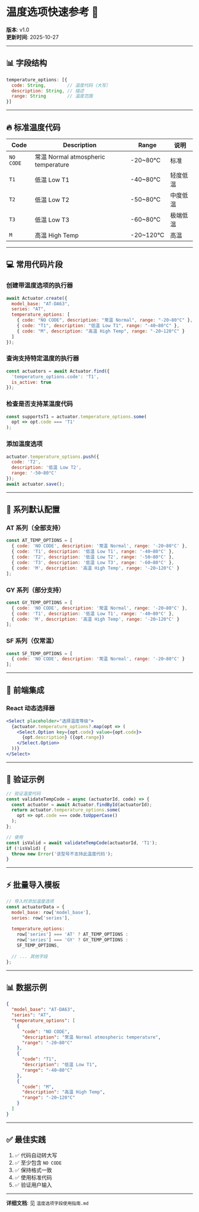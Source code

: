 # 温度选项快速参考 🚀

**版本**: v1.0  
**更新时间**: 2025-10-27

---

## 📊 字段结构

```javascript
temperature_options: [{
  code: String,        // 温度代码（大写）
  description: String, // 描述
  range: String        // 温度范围
}]
```

---

## 🔥 标准温度代码

| Code | Description | Range | 说明 |
|------|-------------|-------|------|
| `NO CODE` | 常温 Normal atmospheric temperature | -20~80°C | 标准 |
| `T1` | 低温 Low T1 | -40~80°C | 轻度低温 |
| `T2` | 低温 Low T2 | -50~80°C | 中度低温 |
| `T3` | 低温 Low T3 | -60~80°C | 极端低温 |
| `M` | 高温 High Temp | -20~120°C | 高温 |

---

## 💻 常用代码片段

### 创建带温度选项的执行器

```javascript
await Actuator.create({
  model_base: "AT-DA63",
  series: "AT",
  temperature_options: [
    { code: "NO CODE", description: "常温 Normal", range: "-20~80°C" },
    { code: "T1", description: "低温 Low T1", range: "-40~80°C" },
    { code: "M", description: "高温 High Temp", range: "-20~120°C" }
  ]
});
```

### 查询支持特定温度的执行器

```javascript
const actuators = await Actuator.find({
  'temperature_options.code': 'T1',
  is_active: true
});
```

### 检查是否支持某温度代码

```javascript
const supportsT1 = actuator.temperature_options.some(
  opt => opt.code === 'T1'
);
```

### 添加温度选项

```javascript
actuator.temperature_options.push({
  code: 'T2',
  description: '低温 Low T2',
  range: '-50~80°C'
});
await actuator.save();
```

---

## 🎯 系列默认配置

### AT 系列（全部支持）

```javascript
const AT_TEMP_OPTIONS = [
  { code: 'NO CODE', description: '常温 Normal', range: '-20~80°C' },
  { code: 'T1', description: '低温 Low T1', range: '-40~80°C' },
  { code: 'T2', description: '低温 Low T2', range: '-50~80°C' },
  { code: 'T3', description: '低温 Low T3', range: '-60~80°C' },
  { code: 'M', description: '高温 High Temp', range: '-20~120°C' }
];
```

### GY 系列（部分支持）

```javascript
const GY_TEMP_OPTIONS = [
  { code: 'NO CODE', description: '常温 Normal', range: '-20~80°C' },
  { code: 'T1', description: '低温 Low T1', range: '-40~80°C' },
  { code: 'M', description: '高温 High Temp', range: '-20~120°C' }
];
```

### SF 系列（仅常温）

```javascript
const SF_TEMP_OPTIONS = [
  { code: 'NO CODE', description: '常温 Normal', range: '-20~80°C' }
];
```

---

## 🔧 前端集成

### React 动态选择器

```jsx
<Select placeholder="选择温度等级">
  {actuator.temperature_options?.map(opt => (
    <Select.Option key={opt.code} value={opt.code}>
      {opt.description} ({opt.range})
    </Select.Option>
  ))}
</Select>
```

---

## 📝 验证示例

```javascript
// 验证温度代码
const validateTempCode = async (actuatorId, code) => {
  const actuator = await Actuator.findById(actuatorId);
  return actuator.temperature_options.some(
    opt => opt.code === code.toUpperCase()
  );
};

// 使用
const isValid = await validateTempCode(actuatorId, 'T1');
if (!isValid) {
  throw new Error('该型号不支持此温度代码');
}
```

---

## ⚡ 批量导入模板

```javascript
// 导入时添加温度选项
const actuatorData = {
  model_base: row['model_base'],
  series: row['series'],
  
  temperature_options: 
    row['series'] === 'AT' ? AT_TEMP_OPTIONS :
    row['series'] === 'GY' ? GY_TEMP_OPTIONS :
    SF_TEMP_OPTIONS,
  
  // ... 其他字段
};
```

---

## 📊 数据示例

```json
{
  "model_base": "AT-DA63",
  "series": "AT",
  "temperature_options": [
    {
      "code": "NO CODE",
      "description": "常温 Normal atmospheric temperature",
      "range": "-20~80°C"
    },
    {
      "code": "T1",
      "description": "低温 Low T1",
      "range": "-40~80°C"
    },
    {
      "code": "M",
      "description": "高温 High Temp",
      "range": "-20~120°C"
    }
  ]
}
```

---

## ✅ 最佳实践

1. ✅ 代码自动转大写
2. ✅ 至少包含 `NO CODE`
3. ✅ 保持格式一致
4. ✅ 使用标准代码
5. ✅ 验证用户输入

---

**详细文档**: 见 `温度选项字段使用指南.md`

